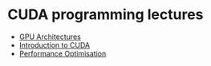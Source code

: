 # CUDA programming lectures

- [GPU Architectures](architectures.html)
- [Introduction to CUDA](cuda-intro.html)
- [Performance Optimisation](optimisation.html)
